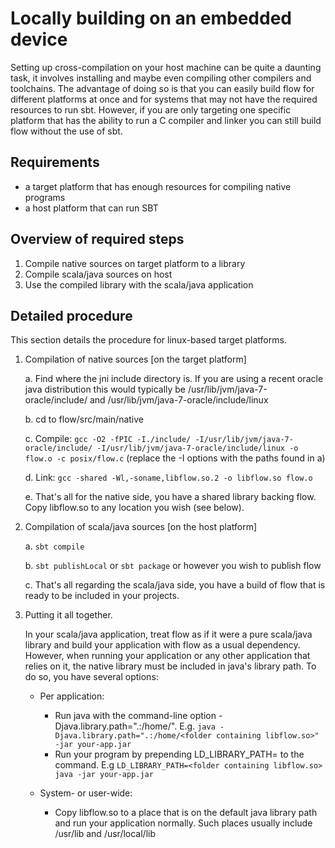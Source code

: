 # Locally building on an embedded device
Setting up cross-compilation on your host machine can be quite a daunting task, it involves installing and maybe even compiling other compilers and toolchains. The advantage of doing so is that you can easily build flow for different platforms at once and for systems that may not have the required resources to run sbt. However, if you are only targeting one specific platform that has the ability to run a C compiler and linker you can still build flow without the use of sbt.

## Requirements
- a target platform that has enough resources for compiling native programs
- a host platform that can run SBT

## Overview of required steps
1. Compile native sources on target platform to a library
2. Compile scala/java sources on host
3. Use the compiled library with the scala/java application

## Detailed procedure
This section details the procedure for linux-based target platforms.

1. Compilation of native sources [on the target platform]

    a. Find where the jni include directory is. If you are using a recent oracle java distribution this would typically be /usr/lib/jvm/java-7-oracle/include/ and /usr/lib/jvm/java-7-oracle/include/linux

    b. cd to flow/src/main/native

    c. Compile: ```gcc -O2 -fPIC -I./include/ -I/usr/lib/jvm/java-7-oracle/include/ -I/usr/lib/jvm/java-7-oracle/include/linux -o flow.o -c posix/flow.c``` (replace the -I options with the paths found in a)

    d. Link: ```gcc -shared -Wl,-soname,libflow.so.2 -o libflow.so flow.o```

    e. That's all for the native side, you have a shared library backing flow. Copy libflow.so to any location you wish (see below).

2. Compilation of scala/java sources [on the host platform]

    a. ```sbt compile```

    b. ```sbt publishLocal``` or ```sbt package``` or however you wish to publish flow

    c. That's all regarding the scala/java side, you have a build of flow that is ready to be included in your projects.

3. Putting it all together. 

    In your scala/java application, treat flow as if it were a pure scala/java library and build your application with flow as a usual dependency. However, when running your application or any other application that relies on it, the native library must be included in java's library path. To do so, you have several options:

    - Per application:
        - Run java with the command-line option -Djava.library.path=".:/home/<folder containing libflow.so>". E.g. ```java -Djava.library.path=".:/home/<folder containing libflow.so>" -jar your-app.jar```
        - Run your program by prepending LD_LIBRARY_PATH=<folder containing libflow.so> to the command. E.g ```LD_LIBRARY_PATH=<folder containing libflow.so> java -jar your-app.jar```

    - System- or user-wide:
        - Copy libflow.so to a place that is on the default java library path and run your application normally. Such places usually include /usr/lib and /usr/local/lib
